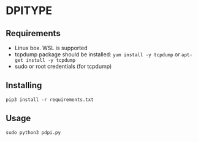 # DPITYPE

## Requirements
- Linux box. WSL is supported
- tcpdump package should be installed:
  `yum install -y tcpdump` or `apt-get install -y tcpdump`
- sudo or root credentials (for tcpdump)

## Installing
`pip3 install -r requirements.txt`

## Usage
`sudo python3 pdpi.py`
